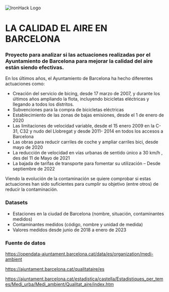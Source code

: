 ![IronHack Logo](https://s3-eu-west-1.amazonaws.com/ih-materials/uploads/upload_d5c5793015fec3be28a63c4fa3dd4d55.png)

# LA CALIDAD EL AIRE EN BARCELONA

### Proyecto para analizar si las actuaciones realizadas por el Ayuntamiento de Barcelona para mejorar la calidad del aire están siendo efectivas.

 En los últimos años, el Ayuntamiento de Barcelona ha hecho diferentes actuaciones como:

- Creación del servicio de bicing, desde 17 marzo de 2007, y durante los últimos años ampliando la flota, incluyendo bicicletas eléctricas y llegando a todos los distritos. 
- Subvenciones para la compra de bicicletas eléctricas
- Establecimiento de las zonas de bajas emisiones, desde el 1 de enero de 2020
- Las limitaciones de velocidad variable, desde el 15 enero 2009 en la C-31, C32 y nudo del Llobregat y desde 2011- 2014 en todos los accesos a Barcelona 
- Las obras para reducir carriles de coche y ampliar carriles bici, desde mayo de 2020
- La reducción de velocidad en vías urbanas de sentido único a 30 km/h , des del 11 de Mayo de 2021
- La bajada de tarifas de transporte para fomentar su utilización – Desde septiembre de 2022

Viendo la evolución de la contaminación se quiere comprobar si estas actuaciones han sido suficientes para cumplir su objetivo (entre otros) de reducir la contaminación.

### Datasets

- Estaciones en la ciudad de Barcelona (nombre, situación, contaminantes medidos)
- Contaminantes medidos (código, nombre y unidad de medida)
- Valores medidos desde junio de 2018 a enero de 2023 

### Fuente de datos 

<https://opendata-ajuntament.barcelona.cat/data/es/organization/medi-ambient>

<https://ajuntament.barcelona.cat/qualitataire/es>

<https://ajuntament.barcelona.cat/estadistica/castella/Estadistiques_per_temes/Medi_urba/Medi_ambient/Qualitat_aire/index.htm>

